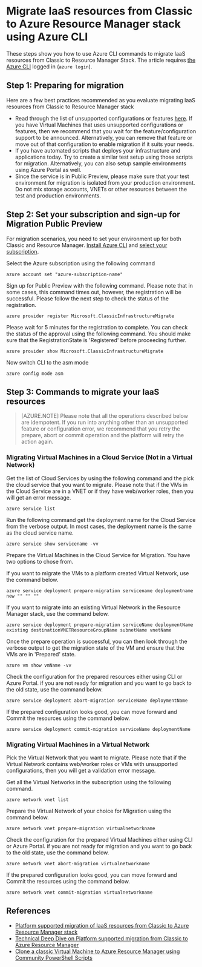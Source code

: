 <properties
	pageTitle="Migrate IaaS resources from Classic to Azure Resource Manager stack using Azure CLI"
	description="This article walks through the platform supported migration service capabilities Service Management to Azure Resource Manager using Azure CLI"
	services="virtual-machines-linux"
	documentationCenter=""
	authors="mahthi"
	manager="drewm"
	editor=""
	tags="azure-resource-manager"/>

<tags
	ms.service="virtual-machines-windows"
	ms.workload="infrastructure-services"
	ms.tgt_pltfrm="vm-linux"
	ms.devlang="na"
	ms.topic="article"
	ms.date="05/04/2016"
	ms.author="mahthi"/>

# Migrate IaaS resources from Classic to Azure Resource Manager stack using Azure CLI

These steps show you how to use Azure CLI commands to migrate IaaS resources from Classic to Resource Manager Stack. The article requires [the Azure CLI](../xplat-cli-install.md) logged in (`azure login`).

## Step 1: Preparing for migration

Here are a few best practices recommended as you evaluate migrating IaaS resources from Classic to Resource Manager stack

- Read through the list of unsupported configurations or features [here](./virtual-machines-windows-migration-asm-arm.md). If you have Virtual Machines that uses unsupported configurations or features, then we recommend that you wait for the feature/configuration support to be announced. Alternatively, you can remove that feature or move out of that configuration to enable migration if it suits your needs.
-	If you have automated scripts that deploys your infrastructure and applications today. Try to create a similar test setup using those scripts for migration. Alternatively, you can also setup sample environments using Azure Portal as well.
- Since the service is in Public Preview, please make sure that your test environment for migration is isolated from your production environment. Do not mix storage accounts, VNETs or other resources between the test and production environments.

## Step 2: Set your subscription and sign-up for Migration Public Preview

For migration scenarios, you need to set your environment up for both Classic and Resource Manager. [Install Azure CLI](./xplat-cli-install.md) and [select your subscription](./xplat-cli-connect.md).

Select the Azure subscription using the following command

	azure account set "azure-subscription-name"

Sign up for Public Preview with the following command. Please note that in some cases, this command times out, however, the registration will be successful. Please follow the next step to check the status of the registration.

	azure provider register Microsoft.ClassicInfrastructureMigrate

Please wait for 5 minutes for the registration to complete. You can check the status of the approval using the following command. You should make sure that the  RegistrationState is 'Registered' before proceeding further.

	azure provider show Microsoft.ClassicInfrastructureMigrate

Now switch CLI to the asm mode

	azure config mode asm

## Step 3: Commands to migrate your IaaS resources

>[AZURE.NOTE] Please note that all the operations described below are idempotent. If you run into anything other than an unsupported feature or configuration error, we recommend that you retry the prepare, abort or commit operation and the platform will retry the action again.

### Migrating Virtual Machines in a Cloud Service (Not in a Virtual Network)

Get the list of Cloud Services by using the following command and the pick the cloud service that you want to migrate. Please note that if the VMs in the Cloud Service are in a VNET or if they have web/worker roles, then you will get an error message.

	azure service list

Run the following command get the deployment name for the Cloud Service from the verbose output. In most cases, the deployment name is the same as the cloud service name.

	azure service show servicename -vv

Prepare the Virtual Machines in the Cloud Service for Migration. You have two options to chose from.

If you want to migrate the VMs to a platform created Virtual Network, use the command below.

	azure service deployment prepare-migration servicename deploymentname new "" "" ""

If you want to migrate into an existing Virtual Network in the Resource Manager stack, use the command below.

	azure service deployment prepare-migration serviceName deploymentName existing destinationVNETResourceGroupName subnetName vnetName

Once the prepare operation is successful, you can then look through the verbose output to get the migration state of the VM and ensure that the VMs are in 'Prepared' state.

	azure vm show vmName -vv

Check the configuration for the prepared resources either using CLI or Azure Portal. if you are not ready for migration and you want to go back to the old state, use the command below.

	azure service deployment abort-migration serviceName deploymentName

If the prepared configuration looks good, you can move forward and Commit the resources using the command below.

	azure service deployment commit-migration serviceName deploymentName

### Migrating Virtual Machines in a Virtual Network

Pick the Virtual Network that you want to migrate. Please note that if the Virtual Network contains web/worker roles or VMs with unsupported configurations, then you will get a validation error message.

Get all the Virtual Networks in the subscription using the following command.

	azure network vnet list

Prepare the Virtual Network of your choice for Migration using the command below.

	azure network vnet prepare-migration virtualnetworkname

Check the configuration for the prepared Virtual Machines either using CLI or Azure Portal. if you are not ready for migration and you want to go back to the old state, use the command below.

	azure network vnet abort-migration virtualnetworkname

If the prepared configuration looks good, you can move forward and Commit the resources using the command below.

	azure network vnet commit-migration virtualnetworkname

## References

- [Platform supported migration of IaaS resources from Classic to Azure Resource Manager stack](./virtual-machines-windows-migration-asm-arm)
- [Technical Deep Dive on Platform supported migration from Classic to Azure Resource Manager](./virtual-machines-windows-migration-asm-arm-deepdive)
- [Clone a classic Virtual Machine to Azure Resource Manager using Community PowerShell Scripts](./virtual-machines-windows-migration-scripts)
